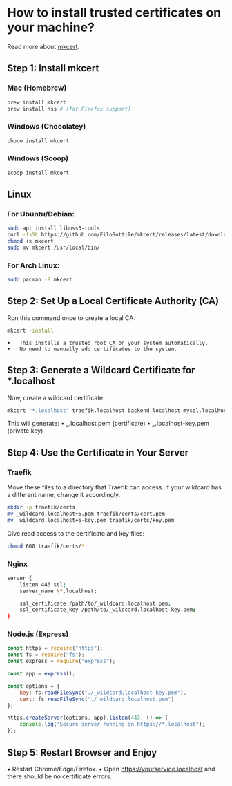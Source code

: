 # How to install trusted certificates on your machine?

Read more about [mkcert](https://github.com/FiloSottile/mkcert).

## Step 1: Install mkcert

### Mac (Homebrew)

```sh
brew install mkcert
brew install nss # (for Firefox support)
```

### Windows (Chocolatey)

```sh
choco install mkcert
```

### Windows (Scoop)

```sh
scoop install mkcert
```

## Linux

### For Ubuntu/Debian:

```sh
sudo apt install libnss3-tools
curl -fsSL https://github.com/FiloSottile/mkcert/releases/latest/download/mkcert-$(uname -s)-$(uname -m) -o mkcert
chmod +x mkcert
sudo mv mkcert /usr/local/bin/
```

### For Arch Linux:

```sh
sudo pacman -S mkcert
```

## Step 2: Set Up a Local Certificate Authority (CA)

Run this command once to create a local CA:

```sh
mkcert -install
```

    •	This installs a trusted root CA on your system automatically.
    •	No need to manually add certificates to the system.

## Step 3: Generate a Wildcard Certificate for \*.localhost

Now, create a wildcard certificate:

```sh
mkcert "*.localhost" traefik.localhost backend.localhost mysql.localhost localhost 127.0.0.1 ::1
```

This will generate:
• _.localhost.pem (certificate)
• _.localhost-key.pem (private key)

## Step 4: Use the Certificate in Your Server

### Traefik

Move these files to a directory that Traefik can access.
If your wildcard has a different name, change it accordingly.

```sh
mkdir -p traefik/certs
mv _wildcard.localhost+6.pem traefik/certs/cert.pem
mv _wildcard.localhost+6-key.pem traefik/certs/key.pem
```

Give read access to the certificate and key files:

```sh
chmod 600 traefik/certs/*
```

### Nginx

```sh
server {
    listen 443 ssl;
    server_name \*.localhost;

    ssl_certificate /path/to/_wildcard.localhost.pem;
    ssl_certificate_key /path/to/_wildcard.localhost-key.pem;
}
```

### Node.js (Express)

```javascript
const https = require("https");
const fs = require("fs");
const express = require("express");

const app = express();

const options = {
    key: fs.readFileSync("./_wildcard.localhost-key.pem"),
    cert: fs.readFileSync("./_wildcard.localhost.pem")
};

https.createServer(options, app).listen(443, () => {
    console.log("Secure server running on https://*.localhost");
});
```

## Step 5: Restart Browser and Enjoy

• Restart Chrome/Edge/Firefox.
• Open https://yourservice.localhost and there should be no certificate errors.
